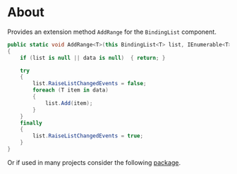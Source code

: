 ﻿# About

Provides an extension method `AddRange` for the `BindingList` component.

```csharp
public static void AddRange<T>(this BindingList<T> list, IEnumerable<T> data)
{
    if (list is null || data is null)  { return; }

    try
    {
        list.RaiseListChangedEvents = false;
        foreach (T item in data)
        {
            list.Add(item);
        }
    }
    finally
    {
        list.RaiseListChangedEvents = true;
    }
}
```

Or if used in many projects consider the following [package](https://www.nuget.org/packages/BindingListLibrary/).